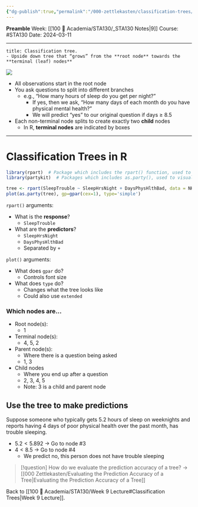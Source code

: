 ```yaml
---
{"dg-publish":true,"permalink":"/000-zettlekasten/classification-trees/","created":"2024-03-11T13:33:33.490-04:00","updated":"2024-03-12T20:55:05.158-04:00"}
---
```


**Preamble**
Week: [[100 📒 Academia/STA130/_STA130 Notes\|9]]
Course: #STA130
Date: 2024-03-11

---

```ad-def
title: Classification tree.
- Upside down tree that “grows” from the **root node** towards the **terminal (leaf) nodes**

```

![](https://i.imgur.com/qIZN9M2.png)

- All observations start in the root node
- You ask questions to split into different branches
    - e.g., “How many hours of sleep do you get per night?”
        - If yes, then we ask, “How many days of each month do you have physical mental health?”
        - We will predict “yes” to our original question if days ≥ 8.5
- Each non-terminal node splits to create exactly two **child** nodes
    - In R, **terminal nodes** are indicated by boxes
---
# Classification Trees in R

```r
library(rpart)  # Package which includes the rpart() function, used to build trees
library(partykit)  # Packages which includes as.party(), used to visualize trees

tree <- rpart(SleepTrouble ~ SleepHrsNight + DaysPhysHlthBad, data = NHANES)
plot(as.party(tree), gp=gpar(cex=1), type='simple')
```

`rpart()` arguments:
- What is the **response**?
    - `SleepTrouble`
- What are the **predictors**?
    - `SleepHrsNight`
    - `DaysPhysHlthBad`
    - Separated by `+`

`plot()` arguments:
- What does `gpar` do?
    - Controls font size
- What does `type` do?
    - Changes what the tree looks like
    - Could also use `extended`

### Which nodes are…

- Root node(s):
    - 1
- Terminal node(s):
    - 4, 5, 2
- Parent node(s):
    - Where there is a question being asked
    - 1, 3
- Child nodes
    - Where you end up after a question
    - 2, 3, 4, 5
    - Note: 3 is a child and parent node

## Use the tree to make predictions

Suppose someone who typically gets 5.2 hours of sleep on weeknights and reports having 4 days of poor physical health over the past month, has trouble sleeping.

- $5.2 < 5.892$ → Go to node #3
- $4 < 8.5$ → Go to node #4
    - We predict no, this person does not have trouble sleeping

> [!question] How do we evaluate the prediction accuracy of a tree?
> → [[000 Zettlekasten/Evaluating the Prediction Accuracy of a Tree\|Evaluating the Prediction Accuracy of a Tree]]

Back to [[100 📒 Academia/STA130/Week 9 Lecture#Classification Trees\|Week 9 Lecture]].